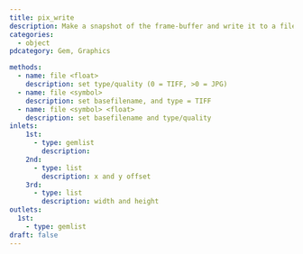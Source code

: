 ```yaml
---
title: pix_write
description: Make a snapshot of the frame-buffer and write it to a file
categories:
  - object
pdcategory: Gem, Graphics

methods:
  - name: file <float>
    description: set type/quality (0 = TIFF, >0 = JPG)
  - name: file <symbol>
    description: set basefilename, and type = TIFF
  - name: file <symbol> <float>
    description: set basefilename and type/quality
inlets:
    1st:
      - type: gemlist
        description:
    2nd:
      - type: list
        description: x and y offset
    3rd:
      - type: list
        description: width and height
outlets:
  1st:
    - type: gemlist
draft: false
---
```

